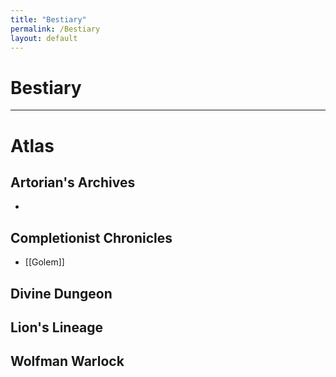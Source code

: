```yaml
---
title: "Bestiary"
permalink: /Bestiary
layout: default
---
```

# Bestiary
---

# Atlas

## Artorian's Archives
- 


## Completionist Chronicles
- [[Golem]]

## Divine Dungeon

## Lion's Lineage

## Wolfman Warlock